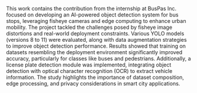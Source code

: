 This work contains the contribution from the internship at BusPas Inc. focused on developing an AI-powered object detection system for bus stops, leveraging fisheye cameras and edge computing to enhance urban mobility. The project tackled the challenges posed by fisheye
image distortions and real-world deployment constraints. Various YOLO models (versions 8 to 11) were evaluated, along with data augmentation strategies to improve object detection
performance. Results showed that training on datasets resembling the deployment environment significantly improved accuracy, particularly for classes like buses and pedestrians. Additionally, a license plate detection module was implemented, integrating object detection
with optical character recognition (OCR) to extract vehicle information. The study highlights the importance of dataset composition, edge processing, and privacy considerations in
smart city applications.
